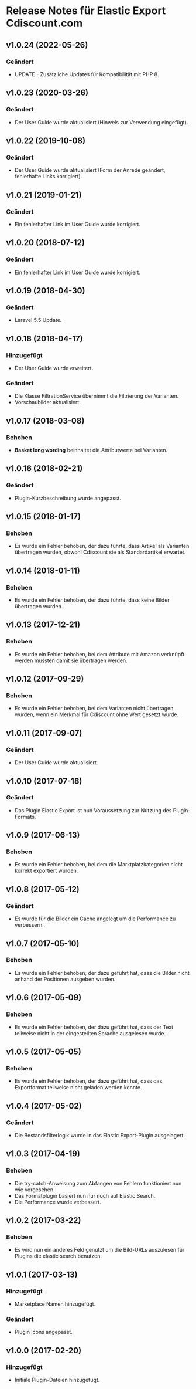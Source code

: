 # Release Notes für Elastic Export Cdiscount.com

## v1.0.24 (2022-05-26)

### Geändert
- UPDATE - Zusätzliche Updates für Kompatibilität mit PHP 8.

## v1.0.23 (2020-03-26)

### Geändert
- Der User Guide wurde aktualisiert (Hinweis zur Verwendung eingefügt).

## v1.0.22 (2019-10-08)

### Geändert
- Der User Guide wurde aktualisiert (Form der Anrede geändert, fehlerhafte Links korrigiert).

## v1.0.21 (2019-01-21)

### Geändert
- Ein fehlerhafter Link im User Guide wurde korrigiert.

## v1.0.20 (2018-07-12)

### Geändert
- Ein fehlerhafter Link im User Guide wurde korrigiert.

## v1.0.19 (2018-04-30)

### Geändert
- Laravel 5.5 Update.

## v1.0.18 (2018-04-17)

### Hinzugefügt
- Der User Guide wurde erweitert.

### Geändert
- Die Klasse FiltrationService übernimmt die Filtrierung der Varianten.
- Vorschaubilder aktualisiert.

## v1.0.17 (2018-03-08)

### Behoben
- **Basket long wording** beinhaltet die Attributwerte bei Varianten.

## v1.0.16 (2018-02-21)

### Geändert
- Plugin-Kurzbeschreibung wurde angepasst.

## v1.0.15 (2018-01-17)

### Behoben
- Es wurde ein Fehler behoben, der dazu führte, dass Artikel als Varianten übertragen wurden, obwohl Cdiscount sie als Standardartikel erwartet.

## v1.0.14 (2018-01-11)

### Behoben
- Es wurde ein Fehler behoben, der dazu führte, dass keine Bilder übertragen wurden.

## v1.0.13 (2017-12-21)

### Behoben
- Es wurde ein Fehler behoben, bei dem Attribute mit Amazon verknüpft werden mussten damit sie übertragen werden.

## v1.0.12 (2017-09-29)

### Behoben
- Es wurde ein Fehler behoben, bei dem Varianten nicht übertragen wurden, wenn ein Merkmal für Cdiscount ohne Wert gesetzt wurde.

## v1.0.11 (2017-09-07)

### Geändert
- Der User Guide wurde aktualisiert.

## v1.0.10 (2017-07-18)

### Geändert
- Das Plugin Elastic Export ist nun Voraussetzung zur Nutzung des Plugin-Formats.

## v1.0.9 (2017-06-13)

### Behoben
- Es wurde ein Fehler behoben, bei dem die Marktplatzkategorien nicht korrekt exportiert wurden.

## v1.0.8 (2017-05-12)

### Geändert
- Es wurde für die Bilder ein Cache angelegt um die Performance zu verbessern.

## v1.0.7 (2017-05-10)

### Behoben
- Es wurde ein Fehler behoben, der dazu geführt hat, dass die Bilder nicht anhand der Positionen ausgeben wurden.

## v1.0.6 (2017-05-09)

### Behoben
- Es wurde ein Fehler behoben, der dazu geführt hat, dass der Text teilweise nicht in der eingestellten Sprache ausgelesen wurde.

## v1.0.5 (2017-05-05)

### Behoben
- Es wurde ein Fehler behoben, der dazu geführt hat, dass das Exportformat teilweise nicht geladen werden konnte.

## v1.0.4 (2017-05-02)

### Geändert
- Die Bestandsfilterlogik wurde in das Elastic Export-Plugin ausgelagert.

## v1.0.3 (2017-04-19)

### Behoben
- Die try-catch-Anweisung zum Abfangen von Fehlern funktioniert nun wie vorgesehen.
- Das Formatplugin basiert nun nur noch auf Elastic Search.
- Die Performance wurde verbessert.

## v1.0.2 (2017-03-22)

### Behoben
- Es wird nun ein anderes Feld genutzt um die Bild-URLs auszulesen für Plugins die elastic search benutzen.

## v1.0.1 (2017-03-13)

### Hinzugefügt
- Marketplace Namen hinzugefügt.

### Geändert
- Plugin Icons angepasst.

## v1.0.0 (2017-02-20)

### Hinzugefügt
- Initiale Plugin-Dateien hinzugefügt.
